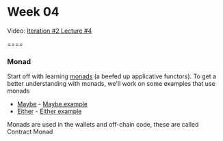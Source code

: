 # Week 04

Video: [Iteration #2 Lecture #4](https://www.youtube.com/watch?v=g4lvA14I-Jg)

====

### Monad
Start off with learning [monads](http://www.learnyouahaskell.com/a-fistful-of-monads) (a beefed up applicative functors).
To get a better understanding with monads, we'll work on some examples that use monads
* [Maybe](http://learnyouahaskell.com/a-fistful-of-monads#getting-our-feet-wet-with-maybe) - [Maybe example](Maybe.hs)
* [Either](http://learnyouahaskell.com/for-a-few-monads-more#error) - [Either example](Either.hs)

Monads are used in the wallets and off-chain code, these are called Contract Monad

